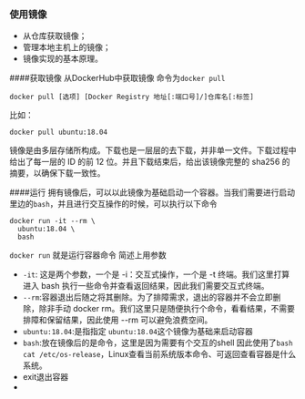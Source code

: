 ### 使用镜像
- 从仓库获取镜像；
- 管理本地主机上的镜像；
- 镜像实现的基本原理。

####获取镜像
从DockerHub中获取镜像 命令为`docker pull`
```
docker pull [选项] [Docker Registry 地址[:端口号]/]仓库名[:标签]
```
比如：
```
docker pull ubuntu:18.04
```
镜像是由多层存储所构成。下载也是一层层的去下载，并非单一文件。下载过程中给出了每一层的 ID 的前 12 位。并且下载结束后，给出该镜像完整的 sha256 的摘要，以确保下载一致性。

####运行
拥有镜像后，可以以此镜像为基础启动一个容器。当我们需要进行启动里边的`bash`，并且进行交互操作的时候，可以执行以下命令
```
docker run -it --rm \
  ubuntu:18.04 \
  bash
```
`docker run` 就是运行容器命令 简述上用参数
- `-it`: 这是两个参数，一个是 -i：交互式操作，一个是 -t 终端。我们这里打算进入 bash 执行一些命令并查看返回结果，因此我们需要交互式终端。
- `--rm`:容器退出后随之将其删除。为了排障需求，退出的容器并不会立即删除，除非手动 docker rm。我们这里只是随便执行个命令，看看结果，不需要排障和保留结果，因此使用 --rm 可以避免浪费空间。
- `ubuntu:18.04`:是指指定 `ubuntu:18.04`这个镜像为基础来启动容器
- `bash`:放在镜像后的是命令，这里是因为需要有个交互的shell 因此使用了`bash`
`cat /etc/os-release`，Linux查看当前系统版本命令、可返回查看容器是什么系统。
- exit退出容器
- 